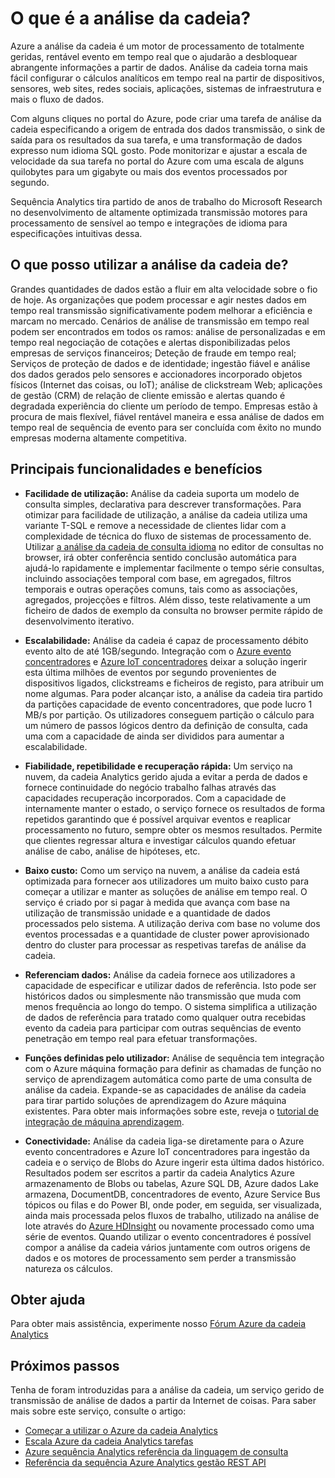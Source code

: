 <properties 
    pageTitle="Introdução à análise da cadeia | Microsoft Azure" 
    description="Saiba mais acerca da cadeia Analytics, um serviço gerido que o ajuda a analisar dados em tempo real a partir da Internet de coisas (IoT) em tempo real." 
    keywords="análise como um serviço, gerido serviços, processamento de sequência, streaming analytics, o que é a análise da cadeia"
    services="stream-analytics" 
    documentationCenter="" 
    authors="jeffstokes72" 
    manager="jhubbard" 
    editor="cgronlun"/>

<tags 
    ms.service="stream-analytics" 
    ms.devlang="na" 
    ms.topic="get-started-article" 
    ms.tgt_pltfrm="na" 
    ms.workload="data-services" 
    ms.date="09/26/2016" 
    ms.author="jeffstok"/>


# <a name="what-is-stream-analytics"></a>O que é a análise da cadeia?

Azure a análise da cadeia é um motor de processamento de totalmente geridas, rentável evento em tempo real que o ajudarão a desbloquear abrangente informações a partir de dados. Análise da cadeia torna mais fácil configurar o cálculos analíticos em tempo real na partir de dispositivos, sensores, web sites, redes sociais, aplicações, sistemas de infraestrutura e mais o fluxo de dados.

Com alguns cliques no portal do Azure, pode criar uma tarefa de análise da cadeia especificando a origem de entrada dos dados transmissão, o sink de saída para os resultados da sua tarefa, e uma transformação de dados expresso num idioma SQL gosto. Pode monitorizar e ajustar a escala de velocidade da sua tarefa no portal do Azure com uma escala de alguns quilobytes para um gigabyte ou mais dos eventos processados por segundo.

Sequência Analytics tira partido de anos de trabalho do Microsoft Research no desenvolvimento de altamente optimizada transmissão motores para processamento de sensível ao tempo e integrações de idioma para especificações intuitivas dessa.

## <a name="what-can-i-use-stream-analytics-for"></a>O que posso utilizar a análise da cadeia de?
Grandes quantidades de dados estão a fluir em alta velocidade sobre o fio de hoje. As organizações que podem processar e agir nestes dados em tempo real transmissão significativamente podem melhorar a eficiência e marcam no mercado. Cenários de análise de transmissão em tempo real podem ser encontrados em todos os ramos: análise de personalizadas e em tempo real negociação de cotações e alertas disponibilizadas pelos empresas de serviços financeiros; Deteção de fraude em tempo real; Serviços de proteção de dados e de identidade; ingestão fiável e análise dos dados gerados pelo sensores e accionadores incorporado objetos físicos (Internet das coisas, ou IoT); análise de clickstream Web; aplicações de gestão (CRM) de relação de cliente emissão e alertas quando é degradada experiência do cliente um período de tempo. Empresas estão à procura de mais flexível, fiável rentável maneira e essa análise de dados em tempo real de sequência de evento para ser concluída com êxito no mundo empresas moderna altamente competitiva.

## <a name="key-capabilities-and-benefits"></a>Principais funcionalidades e benefícios
-   **Facilidade de utilização:** Análise da cadeia suporta um modelo de consulta simples, declarativa para descrever transformações. Para otimizar para facilidade de utilização, a análise da cadeia utiliza uma variante T-SQL e remove a necessidade de clientes lidar com a complexidade de técnica do fluxo de sistemas de processamento de. Utilizar [a análise da cadeia de consulta idioma](https://msdn.microsoft.com/library/azure/dn834998.aspx) no editor de consultas no browser, irá obter conferência sentido conclusão automática para ajudá-lo rapidamente e implementar facilmente o tempo série consultas, incluindo associações temporal com base, em agregados, filtros temporais e outras operações comuns, tais como as associações, agregados, projecções e filtros. Além disso, teste relativamente a um ficheiro de dados de exemplo da consulta no browser permite rápido de desenvolvimento iterativo.  

-   **Escalabilidade:** Análise da cadeia é capaz de processamento débito evento alto de até 1GB/segundo. Integração com o [Azure evento concentradores](https://azure.microsoft.com/services/event-hubs/) e [Azure IoT concentradores](https://azure.microsoft.com/services/iot-hub/) deixar a solução ingerir esta última milhões de eventos por segundo provenientes de dispositivos ligados, clickstreams e ficheiros de registo, para atribuir um nome algumas. Para poder alcançar isto, a análise da cadeia tira partido da partições capacidade de evento concentradores, que pode lucro 1 MB/s por partição. Os utilizadores conseguem partição o cálculo para um número de passos lógicos dentro da definição de consulta, cada uma com a capacidade de ainda ser divididos para aumentar a escalabilidade.  

-   **Fiabilidade, repetibilidade e recuperação rápida:** Um serviço na nuvem, da cadeia Analytics gerido ajuda a evitar a perda de dados e fornece continuidade do negócio trabalho falhas através das capacidades recuperação incorporados. Com a capacidade de internamente manter o estado, o serviço fornece os resultados de forma repetidos garantindo que é possível arquivar eventos e reaplicar processamento no futuro, sempre obter os mesmos resultados. Permite que clientes regressar altura e investigar cálculos quando efetuar análise de cabo, análise de hipóteses, etc.  

-   **Baixo custo:** Como um serviço na nuvem, a análise da cadeia está optimizada para fornecer aos utilizadores um muito baixo custo para começar a utilizar e manter as soluções de análise em tempo real. O serviço é criado por si pagar à medida que avança com base na utilização de transmissão unidade e a quantidade de dados processados pelo sistema. A utilização deriva com base no volume dos eventos processadas e a quantidade de cluster power aprovisionado dentro do cluster para processar as respetivas tarefas de análise da cadeia.  

-   **Referenciam dados:** Análise da cadeia fornece aos utilizadores a capacidade de especificar e utilizar dados de referência. Isto pode ser históricos dados ou simplesmente não transmissão que muda com menos frequência ao longo do tempo. O sistema simplifica a utilização de dados de referência para tratado como qualquer outra recebidas evento da cadeia para participar com outras sequências de evento penetração em tempo real para efetuar transformações.  

-   **Funções definidas pelo utilizador:** Análise de sequência tem integração com o Azure máquina formação para definir as chamadas de função no serviço de aprendizagem automática como parte de uma consulta de análise da cadeia. Expande-se as capacidades de análise da cadeia para tirar partido soluções de aprendizagem do Azure máquina existentes. Para obter mais informações sobre este, reveja o [tutorial de integração de máquina aprendizagem](stream-analytics-machine-learning-integration-tutorial.md).

-   **Conectividade:** Análise da cadeia liga-se diretamente para o Azure evento concentradores e Azure IoT concentradores para ingestão da cadeia e o serviço de Blobs do Azure ingerir esta última dados histórico. Resultados podem ser escritos a partir da cadeia Analytics Azure armazenamento de Blobs ou tabelas, Azure SQL DB, Azure dados Lake armazena, DocumentDB, concentradores de evento, Azure Service Bus tópicos ou filas e do Power BI, onde poder, em seguida, ser visualizada, ainda mais processada pelos fluxos de trabalho, utilizado na análise de lote através do [Azure HDInsight](https://azure.microsoft.com/services/hdinsight/) ou novamente processado como uma série de eventos. Quando utilizar o evento concentradores é possível compor a análise da cadeia vários juntamente com outros origens de dados e os motores de processamento sem perder a transmissão natureza os cálculos.  

## <a name="get-help"></a>Obter ajuda
Para obter mais assistência, experimente nosso [Fórum Azure da cadeia Analytics](https://social.msdn.microsoft.com/Forums/en-US/home?forum=AzureStreamAnalytics)

## <a name="next-steps"></a>Próximos passos
Tenha de foram introduzidas para a análise da cadeia, um serviço gerido de transmissão de análise de dados a partir da Internet de coisas. Para saber mais sobre este serviço, consulte o artigo:

- [Começar a utilizar o Azure da cadeia Analytics](stream-analytics-get-started.md)
- [Escala Azure da cadeia Analytics tarefas](stream-analytics-scale-jobs.md)
- [Azure sequência Analytics referência da linguagem de consulta](https://msdn.microsoft.com/library/azure/dn834998.aspx)
- [Referência da sequência Azure Analytics gestão REST API](https://msdn.microsoft.com/library/azure/dn835031.aspx)

